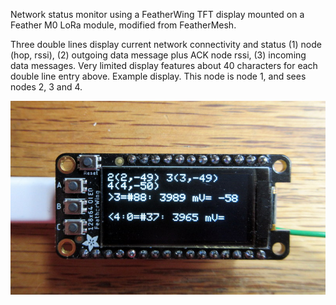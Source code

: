 Network status monitor using a FeatherWing TFT display mounted on a Feather M0 LoRa module, modified from FeatherMesh.

Three double lines display current network connectivity and status (1) node (hop, rssi),  (2) outgoing data message plus ACK node rssi,  (3) incoming data messages.
Very limited display features about 40 characters for each double line entry above.
Example display. This node is node 1, and sees nodes 2, 3 and 4.

![Display](https://github.com/jremington/Feather-LoRa-Networks/blob/main/RHMesh/FeatherTFT/IMG_1611.JPG)
